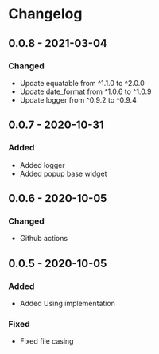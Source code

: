 # Changelog
## 0.0.8 - 2021-03-04
### Changed
- Update equatable from ^1.1.0 to ^2.0.0
- Update date_format from ^1.0.6 to ^1.0.9
- Update logger from ^0.9.2 to ^0.9.4

## 0.0.7 - 2020-10-31
### Added
- Added logger
- Added popup base widget

## 0.0.6 - 2020-10-05
### Changed
- Github actions

## 0.0.5 - 2020-10-05
### Added
- Added Using implementation

### Fixed
- Fixed file casing
